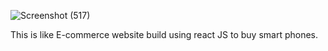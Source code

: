 
        
![Screenshot (517)](https://github.com/swathimuneeswaran/Context-Task/assets/113039047/168b9095-e268-4619-82cf-86c22e81aade)


This is like E-commerce website build using react JS to buy smart phones.


